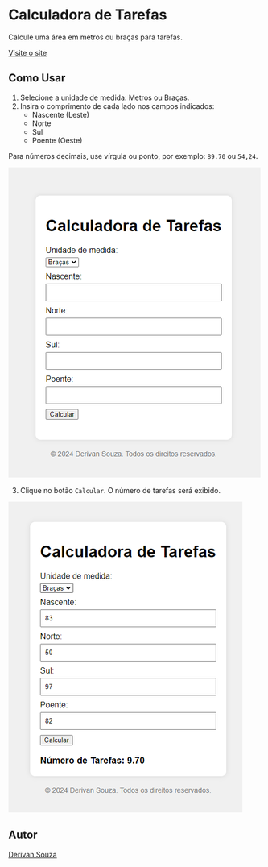 # Calculadora de Tarefas

Calcule uma área em metros ou braças para tarefas.

[Visite o site](https://DerivanSa.github.io/Calculadora-de-Tarefas/)

## Como Usar

1. Selecione a unidade de medida: Metros ou Braças.
2. Insira o comprimento de cada lado nos campos indicados:
   - Nascente (Leste)
   - Norte
   - Sul
   - Poente (Oeste)

Para números decimais, use vírgula ou ponto, por exemplo: `89.70` ou `54,24`.

![Página Inicial](home.png)

3. Clique no botão `Calcular`. O número de tarefas será exibido.

![Resultado](resultados.png)

## Autor

[Derivan Souza](https://github.com/DerivanSa)
